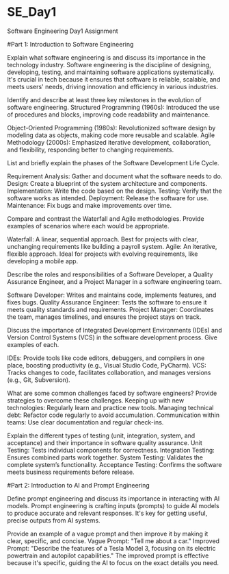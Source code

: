 # SE_Day1

Software Engineering Day1 Assignment

#Part 1: Introduction to Software Engineering

Explain what software engineering is and discuss its importance in the technology industry.
Software engineering is the discipline of designing, developing, testing, and maintaining software applications systematically. It's crucial in tech because it ensures that software is reliable, scalable, and meets users' needs, driving innovation and efficiency in various industries.

Identify and describe at least three key milestones in the evolution of software engineering.
Structured Programming (1960s): Introduced the use of procedures and blocks, improving code readability and maintenance.

Object-Oriented Programming (1980s): Revolutionized software design by modeling data as objects, making code more reusable and scalable.
Agile Methodology (2000s): Emphasized iterative development, collaboration, and flexibility, responding better to changing requirements.

List and briefly explain the phases of the Software Development Life Cycle.

Requirement Analysis: Gather and document what the software needs to do.
Design: Create a blueprint of the system architecture and components.
Implementation: Write the code based on the design.
Testing: Verify that the software works as intended.
Deployment: Release the software for use.
Maintenance: Fix bugs and make improvements over time.

Compare and contrast the Waterfall and Agile methodologies. Provide examples of scenarios where each would be appropriate.

Waterfall: A linear, sequential approach. Best for projects with clear, unchanging requirements like building a payroll system.
Agile: An iterative, flexible approach. Ideal for projects with evolving requirements, like developing a mobile app.

Describe the roles and responsibilities of a Software Developer, a Quality Assurance Engineer, and a Project Manager in a software engineering team.

Software Developer: Writes and maintains code, implements features, and fixes bugs.
Quality Assurance Engineer: Tests the software to ensure it meets quality standards and requirements.
Project Manager: Coordinates the team, manages timelines, and ensures the project stays on track.

Discuss the importance of Integrated Development Environments (IDEs) and Version Control Systems (VCS) in the software development process. Give examples of each.

IDEs: Provide tools like code editors, debuggers, and compilers in one place, boosting productivity (e.g., Visual Studio Code, PyCharm).
VCS: Tracks changes to code, facilitates collaboration, and manages versions (e.g., Git, Subversion).

What are some common challenges faced by software engineers? Provide strategies to overcome these challenges.
Keeping up with new technologies: Regularly learn and practice new tools.
Managing technical debt: Refactor code regularly to avoid accumulation.
Communication within teams: Use clear documentation and regular check-ins.

Explain the different types of testing (unit, integration, system, and acceptance) and their importance in software quality assurance.
Unit Testing: Tests individual components for correctness.
Integration Testing: Ensures combined parts work together.
System Testing: Validates the complete system’s functionality.
Acceptance Testing: Confirms the software meets business requirements before release.

#Part 2: Introduction to AI and Prompt Engineering

Define prompt engineering and discuss its importance in interacting with AI models.
Prompt engineering is crafting inputs (prompts) to guide AI models to produce accurate and relevant responses. It's key for getting useful, precise outputs from AI systems.

Provide an example of a vague prompt and then improve it by making it clear, specific, and concise. Vague Prompt: "Tell me about a car."
Improved Prompt: "Describe the features of a Tesla Model 3, focusing on its electric powertrain and autopilot capabilities."
The improved prompt is effective because it's specific, guiding the AI to focus on the exact details you need.

